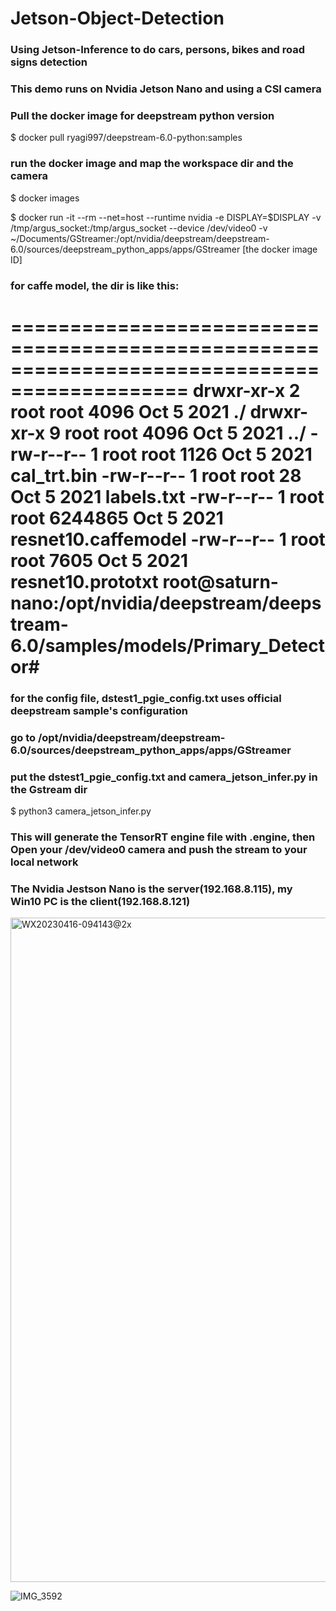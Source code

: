 # Jetson-Object-Detection
### Using Jetson-Inference to do cars, persons, bikes and road signs detection
### This demo runs on Nvidia Jetson Nano and using a CSI camera

### Pull the docker image for deepstream python version
$ docker pull ryagi997/deepstream-6.0-python:samples

### run the docker image and map the workspace dir and the camera
$ docker images

$ docker run -it --rm --net=host --runtime nvidia -e DISPLAY=$DISPLAY -v /tmp/argus_socket:/tmp/argus_socket --device /dev/video0 -v ~/Documents/GStreamer:/opt/nvidia/deepstream/deepstream-6.0/sources/deepstream_python_apps/apps/GStreamer [the docker image ID]

### for caffe model, the dir is like this:
=============================================================================================
drwxr-xr-x 2 root root    4096 Oct  5  2021 ./
drwxr-xr-x 9 root root    4096 Oct  5  2021 ../
-rw-r--r-- 1 root root    1126 Oct  5  2021 cal_trt.bin
-rw-r--r-- 1 root root      28 Oct  5  2021 labels.txt
-rw-r--r-- 1 root root 6244865 Oct  5  2021 resnet10.caffemodel
-rw-r--r-- 1 root root    7605 Oct  5  2021 resnet10.prototxt
root@saturn-nano:/opt/nvidia/deepstream/deepstream-6.0/samples/models/Primary_Detector#
=============================================================================================

### for the config file, dstest1_pgie_config.txt uses official deepstream sample's configuration
### go to /opt/nvidia/deepstream/deepstream-6.0/sources/deepstream_python_apps/apps/GStreamer
### put the dstest1_pgie_config.txt and camera_jetson_infer.py in the Gstream dir
$ python3 camera_jetson_infer.py

### This will generate the TensorRT engine file with .engine, then Open your /dev/video0 camera and push the stream to your local network
### The Nvidia Jestson Nano is the server(192.168.8.115), my Win10 PC is the client(192.168.8.121)


<img width="1063" alt="WX20230416-094143@2x" src="https://user-images.githubusercontent.com/56700281/232261635-89c8264b-86f7-4bd7-bf9f-87c20496812f.png">

![IMG_3592](https://user-images.githubusercontent.com/56700281/232261462-05804b7d-7e44-4775-8717-c7fcc68b7878.PNG)



